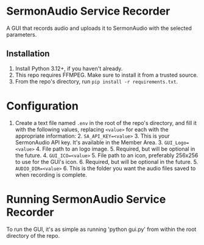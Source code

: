 # SermonAudio Service Recorder

A GUI that records audio and uploads it to SermonAudio with the selected parameters.

## Installation
1. Install Python 3.12+, if you haven't already.
1. This repo requires FFMPEG. Make sure to install it from a trusted source.
1. From the repo's directory, run `pip install -r requirements.txt`.

# Configuration
1. Create a text file named `.env` in the root of the repo's directory, and fill it with the following values, replacing `<value>` for each with the appropriate information:
   2. `SA_API_KEY=<value>`
      3. This is your SermonAudio API key. It's available in the Member Area.
   3. `GUI_Logo=<value>`
      4. File path to an logo image.
      5. Required, but will be optional in the future.
   4. `GUI_ICO=<value>`
      5. File path to an icon, preferably 256x256 to use for the GUI's icon.
      6. Required, but will be optional in the future.
   5. `AUDIO_DIR=<value>`
      6. This is the folder you want the audio files saved to when recording is complete.

# Running SermonAudio Service Recorder
To run the GUI, it's as simple as running 'python gui.py' from within the root directory of the repo.
